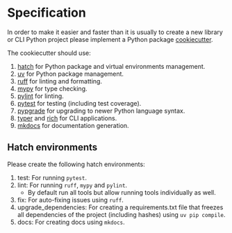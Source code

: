 # Specification

In order to make it easier and faster than it is usually to create a new library or CLI Python project please implement a Python package [cookiecutter](https://www.cookiecutter.io/).

The cookiecutter should use:

1. [hatch](https://hatch.pypa.io/dev/) for Python package and virtual environments management.
2. [uv](https://docs.astral.sh/uv/) for Python package management.
3. [ruff](https://docs.astral.sh/ruff/) for linting and formatting.
4. [mypy](https://mypy.readthedocs.io/en/stable/index.html) for type checking.
5. [pylint](https://github.com/pylint-dev/pylint) for linting.
6. [pytest](https://docs.pytest.org/en/stable/) for testing (including test coverage).
7. [pypgrade](https://pypi.org/project/pyupgrade/) for upgrading to newer Python language syntax.
8. [typer](https://typer.tiangolo.com/) and [rich](https://github.com/Textualize/rich) for CLI applications.
9. [mkdocs](https://www.mkdocs.org/) for documentation generation.

## Hatch environments

Please create the following hatch environments:

1. test: For running `pytest`.
2. lint: For running `ruff`, `mypy` and `pylint`.
    - By default run all tools but allow running tools individually as well.
3. fix: For auto-fixing issues using `ruff`.
4. upgrade_dependencies: For creating a requirements.txt file that freezes all dependencies of the project (including hashes) using `uv pip compile`.
5. docs: For creating docs using `mkdocs`.
